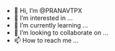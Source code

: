 - 👋 Hi, I’m @PRANAVTPX
- 👀 I’m interested in ...
- 🌱 I’m currently learning ...
- 💞️ I’m looking to collaborate on ...
- 📫 How to reach me ...

<!---
PRANAVTPX/PRANAVTPX is a ✨ special ✨ repository because its `README.md` (this file) appears on your GitHub profile.
You can click the Preview link to take a look at your changes.
--->
